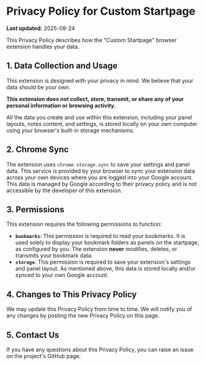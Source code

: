 # Privacy Policy for Custom Startpage

**Last updated:** 2025-08-24

This Privacy Policy describes how the "Custom Startpage" browser extension handles your data.

## 1. Data Collection and Usage

This extension is designed with your privacy in mind. We believe that your data should be your own.

**This extension does not collect, store, transmit, or share any of your personal information or browsing activity.**

All the data you create and use within this extension, including your panel layouts, notes content, and settings, is stored locally on your own computer using your browser's built-in storage mechanisms.

## 2. Chrome Sync

The extension uses `chrome.storage.sync` to save your settings and panel data. This service is provided by your browser to sync your extension data across your own devices where you are logged into your Google account. This data is managed by Google according to their privacy policy and is not accessible by the developer of this extension.

## 3. Permissions

This extension requires the following permissions to function:

-   **`bookmarks`**: This permission is required to read your bookmarks. It is used solely to display your bookmark folders as panels on the startpage, as configured by you. The extension **never** modifies, deletes, or transmits your bookmark data.
-   **`storage`**: This permission is required to save your extension's settings and panel layout. As mentioned above, this data is stored locally and/or synced to your own Google account.

## 4. Changes to This Privacy Policy

We may update this Privacy Policy from time to time. We will notify you of any changes by posting the new Privacy Policy on this page.

## 5. Contact Us

If you have any questions about this Privacy Policy, you can raise an issue on the project's GitHub page.
